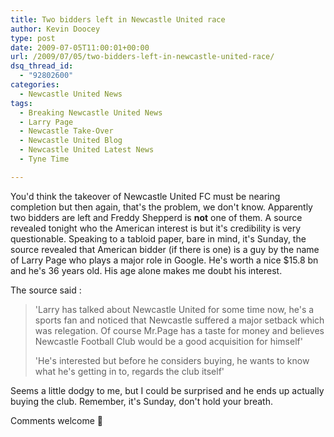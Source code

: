 ```yaml
---
title: Two bidders left in Newcastle United race
author: Kevin Doocey
type: post
date: 2009-07-05T11:00:01+00:00
url: /2009/07/05/two-bidders-left-in-newcastle-united-race/
dsq_thread_id:
  - "92802600"
categories:
  - Newcastle United News
tags:
  - Breaking Newcastle United News
  - Larry Page
  - Newcastle Take-Over
  - Newcastle United Blog
  - Newcastle United Latest News
  - Tyne Time

---
```

You'd think the takeover of Newcastle United FC must  be nearing completion but then again, that's the problem, we don't know. Apparently two bidders are left and Freddy Shepperd is **not** one of them. A source revealed tonight who the American interest is but it's credibility is very questionable. Speaking to a tabloid paper, bare in mind, it's Sunday, the source revealed that American bidder (if there is one) is a guy by the name of Larry Page who plays a major role in Google. He's worth a nice $15.8 bn and he's 36 years old. His age alone makes me doubt his interest.

The source said :

> 'Larry has talked about Newcastle United for some time now, he's a sports fan and noticed that Newcastle suffered a major setback which was relegation. Of course Mr.Page has a taste for money and believes Newcastle Football Club would be a good acquisition for himself'
>
> 'He's interested but before he considers buying, he wants to know what he's getting in to, regards the club itself'

Seems a little dodgy to me, but I could be surprised and he ends up actually buying the club. Remember, it's Sunday, don't hold your breath.

Comments welcome 🙂
